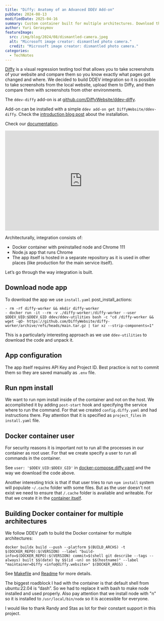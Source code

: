 ```yaml
---
title: "Diffy: Anatomy of an Advanced DDEV Add-on"
pubDate: 2024-08-13
modifiedDate: 2025-04-16
summary: Custom container built for multiple architectures. Download the app and run "npm install" in the container.
author: Yuri Gerasymov
featureImage:
  src: /img/blog/2024/08/dismantled-camera.jpeg
  alt: "Microsoft image creator: dismantled photo camera."
  credit: "Microsoft image creator: dismantled photo camera."
categories:
  - TechNotes
---
```


[Diffy](https://diffy.website) is a visual regression testing tool that allows you to take screenshots of your website and compare them so you know exactly what pages got changed and where. We decided to build DDEV integration so it is possible to take screenshots from the local website, upload them to Diffy, and then compare them with screenshots from other environments.

The `ddev-diffy` add-on is at [github.com/DiffyWebsite/ddev-diffy](https://github.com/DiffyWebsite/ddev-diffy).

Add-on can be installed with a simple `ddev add-on get DiffyWebsite/ddev-diffy`. Check the [introduction blog post](ddev-diffy-introduction.md) about the installation.

Check our [documentation](https://docs.diffy.website/features/local-development/ddev-add-on).

<div style="position: relative; padding-bottom: 64.5933014354067%; height: 0;"><iframe src="https://www.loom.com/embed/a3b750e32581458f9d2271969bba1bb8?sid=7abe431c-5d39-42c2-916a-f3669f0ea724" frameborder="0" webkitallowfullscreen mozallowfullscreen allowfullscreen style="position: absolute; top: 0; left: 0; width: 100%; height: 100%;"></iframe></div>

Architecturally, integration consists of:

- Docker container with preinstalled node and Chrome 111
- Node.js app that runs Chrome
- The app itself is hosted in a separate repository as it is used in other places (like production for the main service itself).

Let’s go through the way integration is built.

## Download node app

To download the app we use `install.yaml` post_install_actions:

```
- rm -rf diffy-worker && mkdir diffy-worker
- docker run -it --rm -v ./diffy-worker:/diffy-worker --user $DDEV_UID:$DDEV_GID ddev/ddev-utilities bash -c "cd /diffy-worker && wget -qO- https://github.com/DiffyWebsite/diffy-worker/archive/refs/heads/main.tar.gz | tar xz --strip-components=1"
```

This is a particularly interesting approach as we use `ddev-utilities` to download the code and unpack it.

## App configuration

The app itself requires API Key and Project ID. Best practice is not to commit them so they are saved manually as `.env` file.

## Run npm install

We want to run npm install inside of the container and not on the host. We accomplished it by adding `post-start` hook and specifying the service where to run the command.
For that we created `config.diffy.yaml` and had instructions there. Pay attention that it is specified as `project_files` in `install.yaml` file.

## Docker container user

For security reasons it is important not to run all the processes in our container as root user. For that we create specify a user to run all commands in the container.

See `user: '$DDEV_UID:$DDEV_GID'` in [docker-compose.diffy.yaml](https://github.com/DiffyWebsite/ddev-diffy/blob/e49bb8c01ba6eff88d2d29496e81643f373b2c9b/docker-compose.diffy.yaml#L6) and the way we download the code above.

Another interesting trick is that if that user tries to run `npm install` system will populate `~/.cache` folder with some files. But as the user doesn't not exist we need to ensure that `/.cache` folder is available and writeable. For that we create it in the [container itself](https://github.com/DiffyWebsite/diffy-worker/blob/4f533962a574bf86ea986b1c080e4bb7e0773ed5/docker/Dockerfile#L28).

## Building Docker container for multiple architectures

We follow DDEV path to build the Docker container for multiple architectures:

```
docker buildx build --push --platform $(BUILD_ARCHS) -t $(DOCKER_REPO):$(VERSION) --label "build-info=$(DOCKER_REPO):$(VERSION) commit=$(shell git describe --tags --always) built $$(date) by $$(id -un) on $$(hostname)" --label "maintainer=Diffy <info@diffy.website>" $(DOCKER_ARGS) .
```

See [Makefile](https://github.com/DiffyWebsite/diffy-worker/blob/main/docker/Makefile) and [Readme](https://github.com/DiffyWebsite/diffy-worker) for more details.

The biggest roadblock I had with the container is that default shell from ubuntu:22.04 is “dash”. So we had to replace it with bash to make node installed and used properly. Also pay attention that we install node with "n" so it is installed to `/usr/local/bin/node` so it is accessible for everyone.

I would like to thank Randy and Stas as lot for their constant support in this project.
